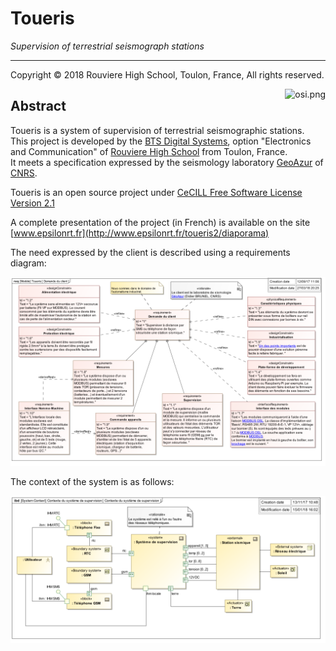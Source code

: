 # Toueris

*Supervision of terrestrial seismograph stations*

---
Copyright © 2018 Rouviere High School, Toulon, France, All rights reserved.

<a href="http://www.cecill.info/licences/Licence_CeCILL_V2.1-en.html">
  <img src="https://raw.githubusercontent.com/epsilonrt/gxPL/master/doc/images/osi.png" alt="osi.png" align="right" valign="top">
</a>

## Abstract

Toueris is a system of supervision of terrestrial seismographic stations.  
This project is developed by the [BTS Digital Systems](http://www.lycee-rouviere.fr/index.php/superieur/b-t-s/systemes-numeriques-option-b), option "Electronics and Communication" of [Rouviere High School](http://www.lycee-rouviere.fr) from Toulon, France.  
It meets a specification expressed by the seismology laboratory [GeoAzur](https://geoazur.oca.eu/fr/obs-sismo-geoazur) of [CNRS](http://www.cnrs.fr/index.html).  

Toueris is an open source project under [CeCILL Free Software License Version 2.1](http://www.cecill.info/licences/Licence_CeCILL_V2.1-en.html)

A complete presentation of the project (in French) is available on the site [www.epsilonrt.fr](http://www.epsilonrt.fr/toueris2/diaporama)

The need expressed by the client is described using a requirements diagram:

![Requirement Diagram](https://raw.githubusercontent.com/epsilonrt/toueris/master/engineering/images/Requirement_Diagram__Demande_du_client.png)

The context of the system is as follows:

![Context Diagram](https://raw.githubusercontent.com/epsilonrt/toueris/master/engineering/images/SysML_Internal_Block_Diagram__STS_SN__Contexte_du_systeme_de_supervision.png)
